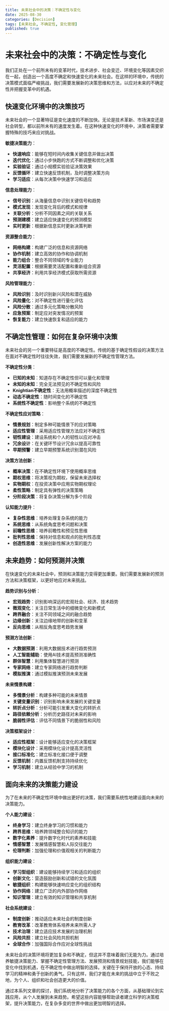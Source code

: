 ```yaml
---
title: 未来社会中的决策：不确定性与变化
date: 2025-08-30
categories: [Decision]
tags: [未来社会, 不确定性, 变化管理]
published: true
---
```


# 未来社会中的决策：不确定性与变化

我们正处在一个前所未有的变革时代，技术进步、社会变迁、环境变化等因素交织在一起，创造出一个高度不确定和快速变化的未来社会。在这样的环境中，传统的决策模式面临严峻挑战，我们需要发展新的决策思维和方法，以应对未来的不确定性并把握变革中的机遇。

## 快速变化环境中的决策技巧

未来社会的一个显著特征是变化速度的不断加快。无论是技术革新、市场演变还是社会转型，都以前所未有的速度发生着。在这种快速变化的环境中，决策者需要掌握特殊的技巧来应对挑战。

**敏捷决策能力**：
- **快速响应**：能够在短时间内收集关键信息并做出决策
- **迭代优化**：通过小步快跑的方式不断调整和优化决策
- **实验验证**：通过小规模实验验证决策效果
- **反馈循环**：建立快速反馈机制，及时调整决策方向
- **学习适应**：从每次决策中快速学习和适应

**信息处理能力**：
- **信号识别**：从海量信息中识别关键信号和趋势
- **模式发现**：发现变化背后的模式和规律
- **关联分析**：分析不同因素之间的关联关系
- **预测建模**：建立适应快速变化的预测模型
- **实时更新**：根据新信息实时更新决策判断

**资源整合能力**：
- **网络构建**：构建广泛的信息和资源网络
- **协作机制**：建立高效的协作和协调机制
- **能力组合**：整合不同领域的专业能力
- **灵活配置**：根据需要灵活配置和重新组合资源
- **共享经济**：利用共享经济模式获取所需资源

**风险管理能力**：
- **风险识别**：及时识别新兴风险和潜在威胁
- **风险量化**：对不确定性进行量化评估
- **风险分散**：通过多元化策略分散风险
- **应急预案**：制定应对突发情况的预案
- **恢复能力**：建立快速恢复和适应的能力

## 不确定性管理：如何在复杂环境中决策

未来社会的另一个重要特征是高度的不确定性。传统的基于确定性假设的决策方法在面对不确定性时往往失效，我们需要发展新的不确定性管理方法。

**不确定性分类**：
- **已知的未知**：知道存在不确定性但可以量化和管理
- **未知的未知**：完全无法预见的不确定性和风险
- **Knightian不确定性**：无法用概率描述的深度不确定性
- **动态不确定性**：随时间变化的不确定性
- **系统性不确定性**：影响整个系统的不确定性

**不确定性应对策略**：
- **情景规划**：制定多种可能情景下的应对策略
- **适应性管理**：采用适应性管理方法应对不确定性
- **韧性建设**：建设系统和个人的韧性以应对冲击
- **冗余设计**：在关键环节设计冗余以提高可靠性
- **早期预警**：建立早期预警系统识别潜在风险

**决策方法创新**：
- **概率决策**：在不确定性环境下使用概率思维
- **期权思维**：将决策视为期权，保留未来选择权
- **实物期权**：在投资决策中应用实物期权理论
- **柔性策略**：制定具有弹性的决策策略
- **分阶段决策**：将复杂决策分解为多个阶段

**认知能力提升**：
- **复杂性思维**：培养处理复杂系统的能力
- **系统思维**：从系统角度思考问题和决策
- **前瞻性思维**：培养前瞻性和预见性思维
- **批判性思维**：保持对信息和观点的批判性态度
- **创造性思维**：发展创新性解决方案的能力

## 未来趋势：如何预测并决策

在快速变化的未来社会中，预测和决策能力变得更加重要。我们需要发展新的预测方法和决策框架，以更好地应对未来挑战。

**趋势识别与分析**：
- **宏观趋势**：识别影响深远的宏观社会、经济、技术趋势
- **微观变化**：关注日常生活中的细微变化和新模式
- **跨界融合**：关注不同领域之间的融合趋势
- **边缘创新**：关注边缘地带的创新和变革
- **反向思维**：从相反角度思考趋势发展

**预测方法创新**：
- **大数据预测**：利用大数据技术进行趋势预测
- **人工智能辅助**：使用AI技术提高预测准确性
- **群体智慧**：利用集体智慧进行预测
- **专家网络**：建立专家网络进行趋势判断
- **模拟推演**：通过模拟推演预测未来发展

**未来情景构建**：
- **多情景分析**：构建多种可能的未来情景
- **关键变量识别**：识别影响未来发展的关键变量
- **转折点分析**：分析可能引发重大变化的转折点
- **路径依赖分析**：分析历史路径对未来的影响
- **脆弱性评估**：评估不同情景下的脆弱性和风险

**决策框架设计**：
- **适应性框架**：设计能够适应变化的决策框架
- **模块化设计**：采用模块化设计提高灵活性
- **接口标准化**：建立标准化接口便于调整
- **反馈机制**：内置反馈机制支持持续优化
- **学习机制**：建立从经验中学习的机制

## 面向未来的决策能力建设

为了在未来的不确定性环境中做出更好的决策，我们需要系统性地建设面向未来的决策能力。

**个人能力建设**：
- **终身学习**：建立终身学习的习惯和能力
- **跨界思维**：培养跨领域整合知识的能力
- **数字化素养**：提升数字化时代的素养和技能
- **情感智慧**：发展情感智慧和人际交往能力
- **伦理判断**：加强伦理和价值观相关的判断能力

**组织能力建设**：
- **学习型组织**：建设能够持续学习和适应的组织
- **创新文化**：营造鼓励创新和试错的文化氛围
- **敏捷组织**：构建能够快速响应变化的组织结构
- **协作网络**：建立广泛的内外部协作网络
- **知识管理**：建立有效的知识管理和共享机制

**社会系统建设**：
- **制度创新**：推动适应未来社会的制度创新
- **教育改革**：改革教育体系培养未来所需人才
- **技术治理**：建立适应技术发展的治理机制
- **风险共担**：建立社会风险共担机制
- **全球合作**：加强国际合作应对全球性挑战

未来社会的决策环境将更加复杂和不确定，但这并不意味着我们无能为力。通过培养敏捷决策能力、掌握不确定性管理方法、发展预测和情景规划技能，我们能够在变化中找到机遇，在不确定性中做出明智的选择。关键在于保持开放的心态、持续学习的精神和勇于创新的勇气。只有这样，我们才能在未来的挑战中立于不败之地，为个人、组织和社会创造更大的价值。

通过本系列文章的探讨，我们系统地分析了决策能力的各个方面，从基础理论到实践应用，从个人发展到未来趋势。希望这些内容能够帮助读者建立科学的决策框架，提升决策能力，在复杂多变的世界中做出更加明智的选择。